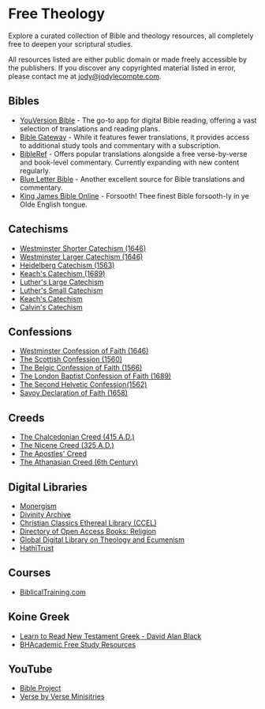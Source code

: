 # Free Theology

Explore a curated collection of Bible and theology resources, all completely free to deepen your scriptural studies.

All resources listed are either public domain or made freely accessible by the publishers. If you discover any copyrighted material listed in error, please contact me at jody@jodylecompte.com.

## Bibles

- [YouVersion Bible](https://bible.com) - The go-to app for digital Bible reading, offering a vast selection of translations and reading plans.
- [Bible Gateway](https://biblegateway.com) - While it features fewer translations, it provides access to additional study tools and commentary with a subscription.
- [BibleRef](https://www.bibleref.com/) - Offers popular translations alongside a free verse-by-verse and book-level commentary. Currently expanding with new content regularly.
- [Blue Letter Bible](https://www.blueletterbible.org/) - Another excellent source for Bible translations and commentary.
- [King James Bible Online](https://www.kingjamesbibleonline.org) - Forsooth! Thee finest Bible forsooth-ly in ye Olde English tongue.

## Catechisms

- [Westminster Shorter Catechism (1646)](https://reformedstandards.com/westminster/wsc.html)
- [Westminster Larger Catechism (1646)](https://reformedstandards.com/westminster/wlc.html)
- [Heidelberg Catechism (1563)](https://reformedstandards.com/three-forms-of-unity/heidelberg-catechism.html)
- [Keach's Catechism (1689)](https://reformedstandards.com/second-london/keach.html)
- [Luther's Large Catechism](https://bookofconcord.org/large-catechism/)
- [Luther's Small Catechism](https://bookofconcord.org/small-catechism/)
- [Keach's Catechism](https://reformedstandards.com/second-london/keach.html)
- [Calvin's Catechism](https://www.apuritansmind.com/creeds-and-confessions/calvins-catechism-by-dr-john-calvin/)

## Confessions

- [Westminster Confession of Faith (1646)](https://reformedstandards.com/westminster/wcf.html)
- [The Scottish Confession (1560)](https://reformedstandards.com/scottish/scots-confession.html)
- [The Belgic Confession of Faith (1566)](https://reformedstandards.com/three-forms-of-unity/belgic-confession.html)
- [The London Baptist Confession of Faith (1689)](https://reformedstandards.com/second-london/1689-confession.html)
- [The Second Helvetic Confession(1562)](https://reformedstandards.com/swiss/second-helvetic.html)
- [Savoy Declaration of Faith (1658)](https://reformedstandards.com/british/savoy.html)

## Creeds

- [The Chalcedonian Creed (415 A.D.)](https://thewestminsterstandard.org/the-chalcedonian-creed/)
- [The Nicene Creed (325 A.D.)](https://thewestminsterstandard.org/the-nicene-creed/)
- [The Apostles' Creed](https://thewestminsterstandard.org/the-apostles-creed/)
- [The Athanasian Creed (6th Century)](https://thewestminsterstandard.org/the-athanasian-creed/)

## Digital Libraries

- [Monergism](https://www.monergism.com/topics/free-ebooks)
- [Divinity Archive](https://divinityarchive.com/handle/11258/628)
- [Christian Classics Ethereal Library (CCEL)](https://www.ccel.org/)
- [Directory of Open Access Books: Religion](https://doabooks.org/doab?func=subject&cpId=16&uiLanguage=en)
- [Global Digital Library on Theology and Ecumenism](http://www.globethics.net/web/gtl)
- [HathiTrust](https://www.hathitrust.org/)

## Courses

- [BiblicalTraining.com](https://www.biblicaltraining.org/)

## Koine Greek

- [Learn to Read New Testament Greek - David Alan Black](https://www.youtube.com/playlist?list=PL9OBFGB6I8imj9mXHCvV1YpNSWI-0tXxL)
- [BHAcademic Free Study Resources](https://bhacademic.bhpublishinggroup.com/beginninggreek/#resources)

## YouTube

- [Bible Project](https://www.youtube.com/@bibleproject)
- [Verse by Verse Minisitries](https://versebyverseministry.org/)
